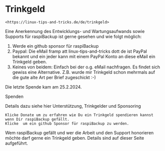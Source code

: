 # Trinkgeld

``` admonish note title="Quelle"
<https://linux-tips-and-tricks.de/de/trinkgeld>
```

Eine Anerkennung des Entwicklungs- und Wartungsaufwands sowie Supports für
raspiBackup ist gerne gesehen und wie folgt möglich:

1. Werde ein github sponsor für raspiBackup
2. Paypal: Die eMail framp att linux-tips-and-tricks dott de ist PayPal bekannt
   und ein jeder kann mit einem PayPal Konto an diese eMail ein Trinkgeld
   geben.
3. Keines von beidem: Einfach bei der o.g. eMail nachfragen. Es findet sich
   gewiss eine Alternative. Z.B. wurde mir Trinkgeld schon mehrmals auf die
   gute alte Art per Brief zugeschickt :-)

Die letzte Spende kam am 25.2.2024.


Spenden

Details dazu siehe hier
Unterstützung, Trinkgelder und Sponsoring

    Klicke Donate um zu erfahren wie Du ein Trinkgeld spendieren kannst wenn Dir raspiBackup gefällt.
    Klicke  um ein github Sponsor für raspiBackup zu werden.

Wem raspiBackup gefällt und wer die Arbeit und den Support honorieren möchte
darf gerne ein Trinkgeld geben. Details sind auf dieser Seite aufgeführt.

